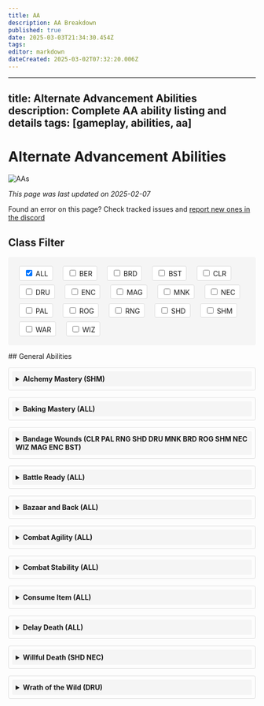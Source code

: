 ```yaml
---
title: AA
description: AA Breakdown
published: true
date: 2025-03-03T21:34:30.454Z
tags: 
editor: markdown
dateCreated: 2025-03-02T07:32:20.006Z
---
```


---
title: Alternate Advancement Abilities
description: Complete AA ability listing and details
tags: [gameplay, abilities, aa]
---

# Alternate Advancement Abilities

![AAs](/images/classes.webp)

*This page was last updated on 2025-02-07*

Found an error on this page? Check tracked issues and [report new ones in the discord](https://discord.com/channels/1204418766318862356/1307325765636980736/1307325765636980736)

## Class Filter

<div class="filter-container">
    <label><input type="checkbox" value="ALL" class="class-filter" checked> ALL</label>
    <label><input type="checkbox" value="BER" class="class-filter"> BER</label>
    <label><input type="checkbox" value="BRD" class="class-filter"> BRD</label>
    <label><input type="checkbox" value="BST" class="class-filter"> BST</label>
    <label><input type="checkbox" value="CLR" class="class-filter"> CLR</label>
    <label><input type="checkbox" value="DRU" class="class-filter"> DRU</label>
    <label><input type="checkbox" value="ENC" class="class-filter"> ENC</label>
    <label><input type="checkbox" value="MAG" class="class-filter"> MAG</label>
    <label><input type="checkbox" value="MNK" class="class-filter"> MNK</label>
    <label><input type="checkbox" value="NEC" class="class-filter"> NEC</label>
    <label><input type="checkbox" value="PAL" class="class-filter"> PAL</label>
    <label><input type="checkbox" value="ROG" class="class-filter"> ROG</label>
    <label><input type="checkbox" value="RNG" class="class-filter"> RNG</label>
    <label><input type="checkbox" value="SHD" class="class-filter"> SHD</label>
    <label><input type="checkbox" value="SHM" class="class-filter"> SHM</label>
    <label><input type="checkbox" value="WAR" class="class-filter"> WAR</label>
    <label><input type="checkbox" value="WIZ" class="class-filter"> WIZ</label>
</div>

<div id="aa-abilities">
## General Abilities

<details class="aa-detail" data-classes="SHM">
<summary>Alchemy Mastery (SHM)</summary>

This ability reduces your chances of failing alchemy combinations by 10, 25, and 50 percent.

**Ability ID:** 49  
**Total Cost:** 18 AA points  
**Ranks:** 3

- Rank 1 (ID 150) - 3 AA points
  - Effect: Reduce alchemy fail chance by 10%
  - Ratio: 3.33
- Rank 2 (ID 151) - 6 AA points
  - Effect: Reduce alchemy fail chance by 25%
  - Ratio: 2.50
- Rank 3 (ID 152) - 9 AA points
  - Effect: Reduce alchemy fail chance by 50%
  - Ratio: 2.78
</details>

<details class="aa-detail" data-classes="ALL">
<summary>Baking Mastery (ALL)</summary>

This ability reduces the chance of failing baking combinations by 10, 25, and 50 percent.

**Ability ID:** 325  
**Total Cost:** 18 AA points  
**Ranks:** 3

- Rank 1 (ID 982) - 3 AA points
  - Effect: Reduce baking fail chance by 10%
  - Ratio: 3.33
- Rank 2 (ID 983) - 6 AA points
  - Effect: Reduce baking fail chance by 25%
  - Ratio: 2.50
- Rank 3 (ID 984) - 9 AA points
  - Effect: Reduce baking fail chance by 50%
  - Ratio: 2.78
</details>

<details class="aa-detail" data-classes="CLR PAL RNG SHD DRU MNK BRD ROG SHM NEC WIZ MAG ENC BST">
<summary>Bandage Wounds (CLR PAL RNG SHD DRU MNK BRD ROG SHM NEC WIZ MAG ENC BST)</summary>

Each rank in this ability increases the amount of healing provided by a single bandage.

**Ability ID:** 497  
**Total Cost:** 15 AA points  
**Ranks:** 5

- Rank 1 (ID 1420) - 3 AA points
  - Effect: Improved Bind Wound 20%
  - Ratio: 6.67
- Rank 2 (ID 1421) - 3 AA points
  - Effect: Improved Bind Wound 40%
  - Ratio: 6.67
- Rank 3 (ID 1422) - 3 AA points
  - Effect: Improved Bind Wound 60%
  - Ratio: 6.67
- Rank 4 (ID 1423) - 3 AA points
  - Effect: Improved Bind Wound 80%
  - Ratio: 6.67
- Rank 5 (ID 1424) - 3 AA points
  - Effect: Improved Bind Wound 100%
  - Ratio: 6.67
</details>

<details class="aa-detail" data-classes="ALL">
<summary>Battle Ready (ALL)</summary>

Battle Ready expands the bandolier by one additional save slot per rank.

**Ability ID:** 582  
**Total Cost:** 20 AA points  
**Ranks:** 4

- Rank 1 (ID 4699) - 5 AA points
  - Effect: Bandolier Slots +1
  - Ratio: 0.20
- Rank 2 (ID 6540) - 5 AA points
  - Effect: Bandolier Slots +2
  - Ratio: 0.20
- Rank 3 (ID 7500) - 5 AA points
  - Effect: Bandolier Slots +3
  - Ratio: 0.20
- Rank 4 (ID 10788) - 5 AA points
  - Effect: Bandolier Slots +4
  - Ratio: 0.20
</details>

<details class="aa-detail" data-classes="ALL">
<summary>Bazaar and Back (ALL)</summary>

Upon using this ability, you will be transported to the Bazaar. If you use this ability while already in Bazaar, it will take you back to where you were before entering.

**Ability ID:** 331  
**Total Cost:** 0 AA points  
**Ranks:** 1  
**Recast Time:** 120 seconds

- Rank 1 (ID 1000) - 0 AA points
  - Effect: Instant teleport to/from Bazaar
</details>

<details class="aa-detail" data-classes="ALL">
<summary>Combat Agility (ALL)</summary>

The first three ranks of this ability increase your melee damage avoidance by 2, 5 and 10 percent. Additional ranks further increase this effect.

**Ability ID:** 34  
**Total Cost:** 77 AA points  
**Ranks:** 18

- Rank 1 (ID 125) - 2 AA points
  - Effect: Avoid Melee Chance 2%
  - Ratio: 1.00
- Rank 2 (ID 126) - 4 AA points
  - Effect: Avoid Melee Chance 5%
  - Ratio: 0.75
- Rank 3 (ID 127) - 6 AA points
  - Effect: Avoid Melee Chance 10%
  - Ratio: 0.83
- Rank 4 (ID 449) - 3 AA points
  - Effect: Avoid Melee Chance 13%
  - Ratio: 1.00
- Rank 5 (ID 450) - 3 AA points
  - Effect: Avoid Melee Chance 16%
  - Ratio: 1.00
- Rank 6 (ID 451) - 3 AA points
  - Effect: Avoid Melee Chance 19%
  - Ratio: 1.00
- Rank 7 (ID 452) - 3 AA points
  - Effect: Avoid Melee Chance 22%
  - Ratio: 1.00
- Rank 8 (ID 453) - 3 AA points
  - Effect: Avoid Melee Chance 25%
  - Ratio: 1.00
- Rank 9 (ID 1061) - 5 AA points
  - Effect: Avoid Melee Chance 26%
  - Ratio: 0.20
- Rank 10 (ID 1062) - 5 AA points
  - Effect: Avoid Melee Chance 27%
  - Ratio: 0.20
- Rank 11 (ID 1063) - 5 AA points
  - Effect: Avoid Melee Chance 28%
  - Ratio: 0.20
- Rank 12 (ID 1064) - 5 AA points
  - Effect: Avoid Melee Chance 30%
  - Ratio: 0.40
- Rank 13 (ID 1065) - 5 AA points
  - Effect: Avoid Melee Chance 32%
  - Ratio: 0.40
- Rank 14 (ID 1394) - 5 AA points
  - Effect: Avoid Melee Chance 33%
  - Ratio: 0.20
- Rank 15 (ID 1395) - 5 AA points
  - Effect: Avoid Melee Chance 34%
  - Ratio: 0.20
- Rank 16 (ID 1396) - 5 AA points
  - Effect: Avoid Melee Chance 35%
  - Ratio: 0.20
- Rank 17 (ID 1397) - 5 AA points
  - Effect: Avoid Melee Chance 37%
  - Ratio: 0.40
- Rank 18 (ID 1398) - 5 AA points
  - Effect: Avoid Melee Chance 39%
  - Ratio: 0.40
</details>

<details class="aa-detail" data-classes="ALL">
<summary>Combat Stability (ALL)</summary>

The first three ranks of this ability increase melee damage mitigation by 2, 5, and 10 percent. Additional ranks further increase this effect.

**Ability ID:** 33  
**Total Cost:** 77 AA points  
**Ranks:** 18

- Rank 1 (ID 122) - 2 AA points
  - Effect: Combat Stability 2%
  - Ratio: 1.00
- Rank 2 (ID 123) - 4 AA points
  - Effect: Combat Stability 5%
  - Ratio: 0.75
- Rank 3 (ID 124) - 6 AA points
  - Effect: Combat Stability 10%
  - Ratio: 0.83
- Rank 4 (ID 454) - 3 AA points
  - Effect: Combat Stability 13%
  - Ratio: 1.00
- Rank 5 (ID 455) - 3 AA points
  - Effect: Combat Stability 16%
  - Ratio: 1.00
- Rank 6 (ID 456) - 3 AA points
  - Effect: Combat Stability 19%
  - Ratio: 1.00
- Rank 7 (ID 457) - 3 AA points
  - Effect: Combat Stability 22%
  - Ratio: 1.00
- Rank 8 (ID 458) - 3 AA points
  - Effect: Combat Stability 25%
  - Ratio: 1.00
- Rank 9 (ID 1066) - 5 AA points
  - Effect: Combat Stability 27%
  - Ratio: 0.40
- Rank 10 (ID 1067) - 5 AA points
  - Effect: Combat Stability 29%
  - Ratio: 0.40
- Rank 11 (ID 1068) - 5 AA points
  - Effect: Combat Stability 31%
  - Ratio: 0.40
- Rank 12 (ID 1069) - 5 AA points
  - Effect: Combat Stability 33%
  - Ratio: 0.40
- Rank 13 (ID 1070) - 5 AA points
  - Effect: Combat Stability 35%
  - Ratio: 0.40
- Rank 14 (ID 1399) - 5 AA points
  - Effect: Combat Stability 37%
  - Ratio: 0.40
- Rank 15 (ID 1400) - 5 AA points
  - Effect: Combat Stability 39%
  - Ratio: 0.40
- Rank 16 (ID 1401) - 5 AA points
  - Effect: Combat Stability 41%
  - Ratio: 0.40
- Rank 17 (ID 1402) - 5 AA points
  - Effect: Combat Stability 43%
  - Ratio: 0.40
- Rank 18 (ID 1403) - 5 AA points
  - Effect: Combat Stability 45%
  - Ratio: 0.40
</details>

<details class="aa-detail" data-classes="ALL">
<summary>Consume Item (ALL)</summary>

Focus your will upon the item held on your cursor. If it is the same item (base or enchanted versions) as what is currently equipped in your power source slot, you will receive a large portion of progress toward that item's next rank while destroying the item on your cursor.

**Ability ID:** 17785  
**Total Cost:** 0 AA points  
**Ranks:** 1  
**Recast Time:** 5 seconds

- Rank 1 (ID 17785) - 0 AA points
  - Effect: Instant Duration
</details>

<details class="aa-detail" data-classes="ALL">
<summary>Delay Death (ALL)</summary>

This ability increases how far below zero your hit points can fall before you die by 50 hit points per rank up to rank 30, and 100 hit points for ranks 31 and up. You will still fall unconscious when you reach zero hit points.

**Ability ID:** 335  
**Total Cost:** 65 AA points  
**Ranks:** 15

- Rank 1 (ID 1026) - 3 AA points
  - Effect: Delay Death 50 HP
  - Ratio: 16.67
- Rank 2 (ID 1027) - 3 AA points
  - Effect: Delay Death 100 HP
  - Ratio: 16.67
- Rank 3 (ID 1028) - 3 AA points
  - Effect: Delay Death 150 HP
  - Ratio: 16.67
- Rank 4 (ID 1029) - 3 AA points
  - Effect: Delay Death 200 HP
  - Ratio: 16.67
- Rank 5 (ID 1030) - 3 AA points
  - Effect: Delay Death 250 HP
  - Ratio: 16.67
- Rank 6 (ID 1389) - 5 AA points
  - Effect: Delay Death 300 HP
  - Ratio: 10.00
- Rank 7 (ID 1390) - 5 AA points
  - Effect: Delay Death 350 HP
  - Ratio: 10.00
- Rank 8 (ID 1391) - 5 AA points
  - Effect: Delay Death 400 HP
  - Ratio: 10.00
- Rank 9 (ID 1392) - 5 AA points
  - Effect: Delay Death 450 HP
  - Ratio: 10.00
- Rank 10 (ID 1393) - 5 AA points
  - Effect: Delay Death 500 HP
  - Ratio: 10.00
- Rank 11 (ID 4683) - 5 AA points
  - Effect: Delay Death 550 HP
  - Ratio: 10.00
- Rank 12 (ID 4684) - 5 AA points
  - Effect: Delay Death 600 HP
  - Ratio: 10.00
- Rank 13 (ID 4685) - 5 AA points
  - Effect: Delay Death 650 HP
  - Ratio: 10.00
- Rank 14 (ID 4686) - 5 AA points
  - Effect: Delay Death 700 HP
  - Ratio: 10.00
- Rank 15 (ID 4687) - 5 AA points
  - Effect: Delay Death 750 HP
  - Ratio: 10.00
</details>

<details class="aa-detail" data-classes="SHD NEC">
<summary>Willful Death (SHD NEC)</summary>

Each rank in this ability increases the chance that your feigned deaths will not be revealed by spells that successfully land on you.

**Ability ID:** 532  
**Total Cost:** 50 AA points  
**Ranks:** 10

- Rank 1 (ID 1528) - 5 AA points
  - Effect: FeignedCastOnChance 30%
  - Ratio: 6.00
- Rank 2 (ID 1529) - 5 AA points
  - Effect: FeignedCastOnChance 35%
  - Ratio: 1.00
- Rank 3 (ID 1530) - 5 AA points
  - Effect: FeignedCastOnChance 40%
  - Ratio: 1.00
- Rank 4 (ID 1531) - 5 AA points
  - Effect: FeignedCastOnChance 45%
  - Ratio: 1.00
- Rank 5 (ID 1532) - 5 AA points
  - Effect: FeignedCastOnChance 50%
  - Ratio: 1.00
- Rank 6 (ID 4819) - 5 AA points
  - Effect: FeignedCastOnChance 52%
  - Ratio: 0.40
- Rank 7 (ID 4820) - 5 AA points
  - Effect: FeignedCastOnChance 54%
  - Ratio: 0.40
- Rank 8 (ID 4821) - 5 AA points
  - Effect: FeignedCastOnChance 56%
  - Ratio: 0.40
- Rank 9 (ID 4822) - 5 AA points
  - Effect: FeignedCastOnChance 58%
  - Ratio: 0.40
- Rank 10 (ID 4823) - 5 AA points
  - Effect: FeignedCastOnChance 60%
  - Ratio: 0.40
</details>

<details class="aa-detail" data-classes="DRU">
<summary>Wrath of the Wild (DRU)</summary>

Developed by the denizens of Tranquility as a deterrent to potential attackers, this ability will shield you with a single-hit, large damage barrier of thorns. Additional ranks of this ability increase the amount of damage that is inflicted.

**Ability ID:** 170  
**Total Cost:** 9 AA points  
**Ranks:** 3  
**Recast Time:** 240 seconds

- Rank 1 (ID 510) - 3 AA points
  - Duration: 2160s
  - Effect: DefensiveProc base 11234 limit 100
  - Effect: DamageShield base -350 max 350
- Rank 2 (ID 511) - 3 AA points
  - Duration: 2160s
  - Effect: DefensiveProc base 11234 limit 150
  - Effect: DamageShield base -500 max 500
- Rank 3 (ID 512) - 3 AA points
  - Duration: 2160s
  - Effect: DefensiveProc base 11234 limit 100
  - Effect: DamageShield base -650 max 650
</details>

</div>

<style>
.filter-container {
    margin: 1em 0;
    padding: 1em;
    background: #f5f5f5;
    border-radius: 4px;
}

.filter-container label {
    display: inline-block;
    margin: 0.3em 0.6em;
    padding: 0.3em 0.6em;
    background: #fff;
    border: 1px solid #ddd;
    border-radius: 3px;
    cursor: pointer;
}

.filter-container label:hover {
    background: #e9e9e9;
}

.aa-detail {
    margin: 1em 0;
    padding: 0.5em;
    border: 1px solid #ddd;
    border-radius: 4px;
}

.aa-detail summary {
    font-weight: bold;
    cursor: pointer;
    padding: 0.5em;
    background: #f5f5f5;
    border-radius: 3px;
}

.aa-detail summary:hover {
    background: #e9e9e9;
}

.aa-detail > div {
    padding: 1em;
}

.aa-detail.hidden {
    display: none;
}
</style>

<script>
document.addEventListener('DOMContentLoaded', function() {
    const filterCheckboxes = document.querySelectorAll('.class-filter');
    const abilities = document.querySelectorAll('.aa-detail');
    const allCheckbox = document.querySelector('.class-filter[value="ALL"]');

    function updateFilters() {
        const selectedClasses = Array.from(filterCheckboxes)
            .filter(cb => cb.checked)
            .map(cb => cb.value);

        abilities.forEach(ability => {
            const classes = ability.getAttribute('data-classes').split(' ');
            const shouldShow = selectedClasses.includes('ALL') || 
                             classes.includes('ALL') || 
                             classes.some(c => selectedClasses.includes(c));
            ability.classList.toggle('hidden', !shouldShow);
        });
    }

    filterCheckboxes.forEach(checkbox => {
        checkbox.addEventListener('change', function() {
            if (this.value === 'ALL' && this.checked) {
                // If ALL is checked, uncheck others
                filterCheckboxes.forEach(cb => {
                    if (cb !== allCheckbox) cb.checked = false;
                });
            } else if (this.checked) {
                // If any other is checked, uncheck ALL
                allCheckbox.checked = false;
            }
            
            // If no checkboxes are selected, check ALL
            const anyChecked = Array.from(filterCheckboxes).some(cb => cb.checked);
            if (!anyChecked) allCheckbox.checked = true;
            
            updateFilters();
        });
    });

    // Initial filter application
    updateFilters();
});
</script> 